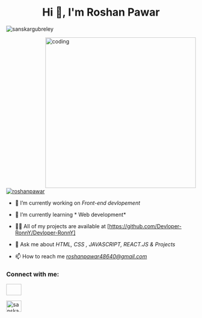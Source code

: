 <p align="center">

</p>

<h1 align="center">Hi 👋, I'm Roshan Pawar</h1>

<p align="left"> <img src="https://komarev.com/ghpvc/?username=sanskargubreley&label=Profile%20views&color=0e75b6&style=flat" alt="sanskargubreley" /> </p>

<img align="right" alt="coding" width ="400" src="https://user-images.githubusercontent.com/46869388/89207039-b899e600-d5d7-11ea-90d0-c894383d35b4.gif">



<p align="left"> <a href="https://instagram.com/ronnny18" target="blank"><img src="](https://github.com/Devloper-RonnY/Devloper-RonnY)?logo=twitter&style=for-the-badge" alt="roshanpawar" /></a> </p>


- 🔭 I’m currently working on *Front-end devlopement*


- 🌱 I’m currently learning * Web development*


- 👨‍💻 All of my projects are available at [https://github.com/Devloper-RonnY/Devloper-RonnY]


- 💬 Ask me about *HTML, CSS , JAVASCRIPT, REACT.JS & Projects*


- 📫 How to reach me *roshanpawar48640@gmail.com*


<h3 align="left">Connect with me:</h3>

<p align="left">

<a href="https://linkedin.com/in/devloper-ronnny" target="blank"><img align="center" height="30" width="40" /></a>

<a href="https://instagram.com/ronnny18" target="blank"><img align="center" src="https://raw.githubusercontent.com/rahuldkjain/github-profile-readme-generator/master/src/images/icons/Social/instagram.svg" alt="sanskar_._" height="30" width="40" /></a>

</p>


